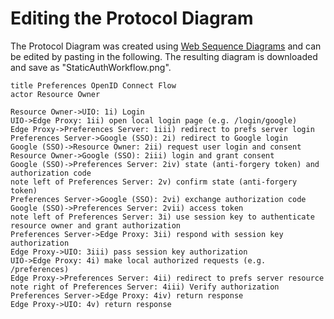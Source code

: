 # Editing the Protocol Diagram

The Protocol Diagram was created using [Web Sequence Diagrams](https://www.websequencediagrams.com/)
and can be edited by pasting in the following.  The resulting diagram is
downloaded and save as "StaticAuthWorkflow.png".

```text
title Preferences OpenID Connect Flow
actor Resource Owner

Resource Owner->UIO: 1i) Login
UIO->Edge Proxy: 1ii) open local login page (e.g. /login/google)
Edge Proxy->Preferences Server: 1iii) redirect to prefs server login
Preferences Server->Google (SSO): 2i) redirect to Google login
Google (SSO)->Resource Owner: 2ii) request user login and consent
Resource Owner->Google (SSO): 2iii) login and grant consent
Google (SSO)->Preferences Server: 2iv) state (anti-forgery token) and authorization code
note left of Preferences Server: 2v) confirm state (anti-forgery token)
Preferences Server->Google (SSO): 2vi) exchange authorization code
Google (SSO)->Preferences Server: 2vii) access token
note left of Preferences Server: 3i) use session key to authenticate resource owner and grant authorization
Preferences Server->Edge Proxy: 3ii) respond with session key authorization
Edge Proxy->UIO: 3iii) pass session key authorization
UIO->Edge Proxy: 4i) make local authorized requests (e.g. /preferences)
Edge Proxy->Preferences Server: 4ii) redirect to prefs server resource
note right of Preferences Server: 4iii) Verify authorization
Preferences Server->Edge Proxy: 4iv) return response
Edge Proxy->UIO: 4v) return response
```
